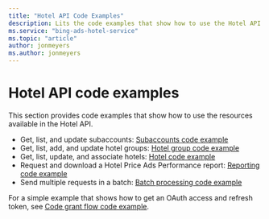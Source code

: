 ```yaml
---
title: "Hotel API Code Examples"
description: Lits the code examples that show how to use the Hotel API to manage your hotel campaigns.
ms.service: "bing-ads-hotel-service"
ms.topic: "article"
author: jonmeyers
ms.author: jonmeyers
---
```


# Hotel API code examples

This section provides code examples that show how to use the resources available in the Hotel API.


* Get, list, and update subaccounts: [Subaccounts code example](../hotel-service/code-example-subaccounts.md)
* Get, list, add, and update hotel groups: [Hotel group code example](../hotel-service/code-example-hotel-groups.md)
* Get, list, update, and associate hotels: [Hotel code example](../hotel-service/code-example-hotels.md)
* Request and download a Hotel Price Ads Performance report: [Reporting code example](../hotel-service/code-example-reporting.md)
* Send multiple requests in a batch: [Batch processing code example](../hotel-service/code-example-batch.md)

For a simple example that shows how to get an OAuth access and refresh token, see [Code grant flow code example](../hotel-service/code-example-oauth.md).

<!--
Microsoft Visual Studio users can also install and use the OData Client Code Generator. It creates a service proxy that is a .NET class that defines methods for accessing the OData service. For information, see [Create an OData v4 Client App (C#)](/aspnet/web-api/overview/odata-support-in-aspnet-web-api/odata-v4/create-an-odata-v4-client-app).
-->
